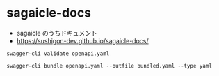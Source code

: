 # sagaicle-docs

- sagaicle のうちドキュメント
- https://sushigon-dev.github.io/sagaicle-docs/

```
swagger-cli validate openapi.yaml
```

```
swagger-cli bundle openapi.yaml --outfile bundled.yaml --type yaml
```
